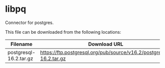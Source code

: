libpq
============
Connector for postgres.

This file can be downloaded from the following locations:

| Filename                | Download URL |
|-------------------------| ------------ |
| postgresql-16.2.tar.gz | https://ftp.postgresql.org/pub/source/v16.2/postgresql-16.2.tar.gz |
